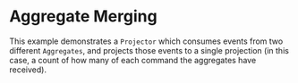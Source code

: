 # Aggregate Merging

This example demonstrates a `Projector` which consumes events from two different `Aggregates`, and projects those events
to a single projection (in this case, a count of how many of each command the aggregates have received).

